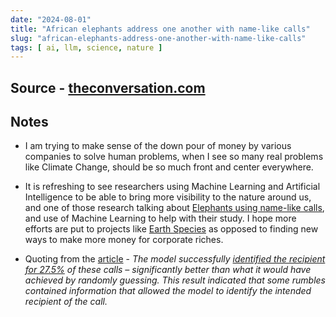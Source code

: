 ```yaml
---
date: "2024-08-01"
title: "African elephants address one another with name-like calls"
slug: "african-elephants-address-one-another-with-name-like-calls"
tags: [ ai, llm, science, nature ]
---
```




## Source - [theconversation.com][1]

## Notes
* I am trying to make sense of the down pour of money by various companies to solve human problems, when I see so many real problems like Climate Change, should be so much front and center everywhere.
* It is refreshing to see researchers using Machine Learning and Artificial Intelligence to be able to bring more visibility to the nature around us, and one of those research talking about [Elephants using name-like calls][1], and use of Machine Learning to help with their study. I hope more efforts are put to projects like [Earth Species][2] as opposed to finding new ways to make more money for corporate riches.
* Quoting from the [article][1] - _The model successfully [identified the recipient for 27.5%][3] of these calls – significantly better than what it would have achieved by randomly guessing. This result indicated that some rumbles contained information that allowed the model to identify the intended recipient of the call._



   [1]: https://theconversation.com/african-elephants-address-one-another-with-name-like-calls-similar-to-humans-232096
   [2]: https://www.earthspecies.org/
   [3]: https://www.nature.com/articles/s41559-024-02420-w
